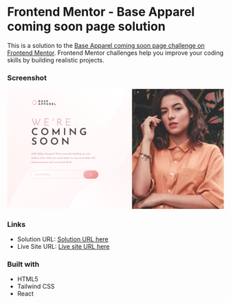 # Frontend Mentor - Base Apparel coming soon page solution

This is a solution to the [Base Apparel coming soon page challenge on Frontend Mentor](https://www.frontendmentor.io/challenges/base-apparel-coming-soon-page-5d46b47f8db8a7063f9331a0). Frontend Mentor challenges help you improve your coding skills by building realistic projects.

### Screenshot

![](./public/Screenshot.png)

### Links

- Solution URL: [Solution URL here](https://github.com/NDK1195/base-apparel-coming-soon)
- Live Site URL: [Live site URL here](https://base-apparel-coming-soon-psi-vert.vercel.app/)

### Built with

- HTML5
- Tailwind CSS
- React
